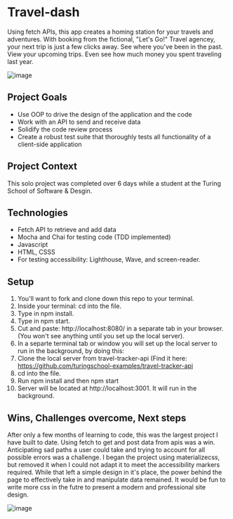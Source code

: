 # Travel-dash
Using fetch APIs, this app creates a homing station for your travels and adventures. With booking from the fictional, "Let's Go!" Travel agencey, your next trip is just a few clicks away. See where you've been in the past. View your upcoming trips. Even see how much money you spent traveling last year. 

![image](https://user-images.githubusercontent.com/117617970/234382209-0ffe8f5c-8d19-4a02-a0ef-bbd1701199c0.png)

## Project Goals 
* Use OOP to drive the design of the application and the code
* Work with an API to send and receive data
* Solidify the code review process
* Create a robust test suite that thoroughly tests all functionality of a client-side application

## Project Context
This solo project was completed over 6 days while a student at the Turing School of Software & Desgin.

## Technologies
* Fetch API to retrieve and add data
* Mocha and Chai for testing code (TDD implemented)
* Javascript
* HTML, CSSS
* For testing accessibility: Lighthouse, Wave, and screen-reader.

## Setup
1. You'll want to fork and clone down this repo to your terminal.
2. Inside your terminal: cd into the file.
3. Type in npm install.
4. Type in npm start.
5. Cut and paste: http://localhost:8080/ in a separate tab in your browser. (You won't see anything until you set up the local server).
6. In a separte terminal tab or window you will set up the local server to run in the background, by doing this:  
7. Clone the local server from travel-tracker-api (Find it here: https://github.com/turingschool-examples/travel-tracker-api
8. cd into the file.
9. Run npm install and then npm start
10. Server will be located at http://localhost:3001. It will run in the background. 
  
## Wins, Challenges overcome, Next steps
After only a few months of learning to code, this was the largest project I have built to date. 
Using fetch to get and post data from apis was a win.
Anticipating sad paths a user could take and trying to account for all possible errors was a challenge. 
I began the project using materializecss, but removed it when I could not adapt it to meet the accessibility markers required. 
While that left a simple design in it's place, the power behind the page to effectively take in and manipulate data remained.
It would be fun to write more css in the futre to present a modern and professional site design. 

![image](https://user-images.githubusercontent.com/117617970/234382545-a9766346-389f-4f7a-8cf1-9281fe90639a.png)
  

